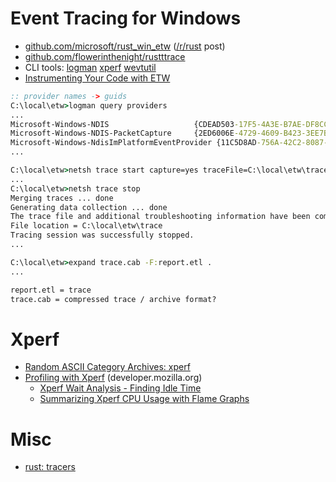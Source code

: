 # Event Tracing for Windows

* [github.com/microsoft/rust_win_etw](https://github.com/microsoft/rust_win_etw) ([/r/rust](https://www.reddit.com/r/rust/comments/go3g1n/new_crate_rust_support_for_event_tracing_for/) post)
* [github.com/flowerinthenight/rustttrace](https://github.com/flowerinthenight/rusttrace)
* CLI tools:
  [logman](https://docs.microsoft.com/en-us/previous-versions/windows/it-pro/windows-server-2012-R2-and-2012/cc753820(v=ws.11)?redirectedfrom=MSDN)
  [xperf](https://docs.microsoft.com/en-us/windows-hardware/test/wpt/xperf-command-line-reference)
  [wevtutil](https://docs.microsoft.com/en-us/windows-server/administration/windows-commands/wevtutil)
* [Instrumenting Your Code with ETW](https://docs.microsoft.com/en-us/windows-hardware/test/weg/instrumenting-your-code-with-etw)

```cmd
:: provider names -> guids
C:\local\etw>logman query providers
...
Microsoft-Windows-NDIS                   {CDEAD503-17F5-4A3E-B7AE-DF8CC2902EB9}
Microsoft-Windows-NDIS-PacketCapture     {2ED6006E-4729-4609-B423-3EE7BCD678EF}
Microsoft-Windows-NdisImPlatformEventProvider {11C5D8AD-756A-42C2-8087-EB1B4A72A846}
...
```

```cmd
C:\local\etw>netsh trace start capture=yes traceFile=C:\local\etw\trace
...
C:\local\etw>netsh trace stop
Merging traces ... done
Generating data collection ... done
The trace file and additional troubleshooting information have been compiled as "C:\local\etw\trace.cab".
File location = C:\local\etw\trace
Tracing session was successfully stopped.
...

C:\local\etw>expand trace.cab -F:report.etl .
...

report.etl = trace
trace.cab = compressed trace / archive format?
```

# Xperf

* [Random ASCII Category Archives: xperf](https://randomascii.wordpress.com/category/xperf/)
* [Profiling with Xperf](https://developer.mozilla.org/en-US/docs/Mozilla/Performance/Profiling_with_Xperf) (developer.mozilla.org)
    * [Xperf Wait Analysis - Finding Idle Time](https://randomascii.wordpress.com/2012/05/05/xperf-wait-analysisfinding-idle-time/)
    * [Summarizing Xperf CPU Usage with Flame Graphs](https://randomascii.wordpress.com/2013/03/26/summarizing-xperf-cpu-usage-with-flame-graphs/)

# Misc

* [rust: tracers](https://github.com/anelson/tracers)
